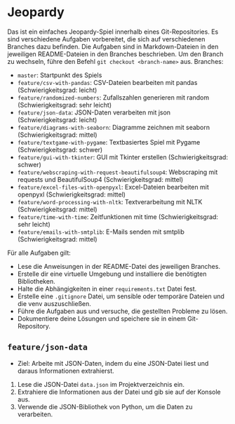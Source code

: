 # Jeopardy
Das ist ein einfaches Jeopardy-Spiel innerhalb eines Git-Repositories. Es sind verschiedene Aufgaben vorbereitet, die sich auf verschiedenen Branches dazu befinden. Die Aufgaben sind in Markdown-Dateien in den jeweiligen README-Dateien in den Branches beschrieben. 
Um den Branch zu wechseln, führe den Befehl `git checkout <branch-name>` aus.
Branches:
- `master`: Startpunkt des Spiels
- `feature/csv-with-pandas`: CSV-Dateien bearbeiten mit pandas (Schwierigkeitsgrad: leicht)
- `feature/randomized-numbers`: Zufallszahlen generieren mit random (Schwierigkeitsgrad: sehr leicht)
- `feature/json-data`: JSON-Daten verarbeiten mit json (Schwierigkeitsgrad: leicht)
- `feature/diagrams-with-seaborn`: Diagramme zeichnen mit seaborn (Schwierigkeitsgrad: mittel)
- `feature/textgame-with-pygame`: Textbasiertes Spiel mit Pygame (Schwierigkeitsgrad: schwer)
- `feature/gui-with-tkinter`: GUI mit Tkinter erstellen (Schwierigkeitsgrad: schwer)
- `feature/webscraping-with-request-beautifulsoup4`: Webscraping mit requests und BeautifulSoup4 (Schwierigkeitsgrad: mittel)
- `feature/excel-files-with-openpyxl`: Excel-Dateien bearbeiten mit openpyxl (Schwierigkeitsgrad: mittel)
- `feature/word-processing-with-nltk`: Textverarbeitung mit NLTK (Schwierigkeitsgrad: mittel)
- `feature/time-with-time`: Zeitfunktionen mit time (Schwierigkeitsgrad: sehr leicht)
- `feature/emails-with-smtplib`: E-Mails senden mit smtplib (Schwierigkeitsgrad: mittel)

Für alle Aufgaben gilt:
- Lese die Anweisungen in der README-Datei des jeweiligen Branches.
- Erstelle dir eine virtuelle Umgebung und installiere die benötigten Bibliotheken.
- Halte die Abhängigkeiten in einer `requirements.txt` Datei fest.
- Erstelle eine `.gitignore` Datei, um sensible oder temporäre Dateien  und die venv auszuschließen.
- Führe die Aufgaben aus und versuche, die gestellten Probleme zu lösen.
- Dokumentiere deine Lösungen und speichere sie in einem Git-Repository.

## `feature/json-data` 
- Ziel: Arbeite mit JSON-Daten, indem du eine JSON-Datei liest und daraus Informationen extrahierst.
1. Lese die JSON-Datei `data.json` im Projektverzeichnis ein.
2. Extrahiere die Informationen aus der Datei und gib sie auf der Konsole aus.
3. Verwende die JSON-Bibliothek von Python, um die Daten zu verarbeiten.

